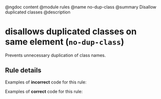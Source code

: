 @ngdoc content
@module rules
@name no-dup-class
@summary Disallow duplicated classes
@description

# disallows duplicated classes on same element (`no-dup-class`)

Prevents unnecessary duplication of class names.

## Rule details

Examples of **incorrect** code for this rule:

<validate name="incorrect" rules="no-dup-class">
    <div class="foo bar foo"></div>
</validate>

Examples of **correct** code for this rule:

<validate name="correct" rules="no-dup-class">
    <div class="foo bar"></div>
</validate>
